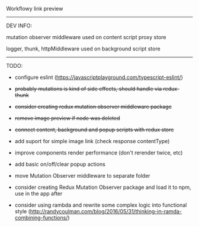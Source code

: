 Workflowy link preview

---

DEV INFO:

mutation observer middleware used on content script proxy store

logger, thunk, httpMiddleware used on background script store

---

TODO:

- configure eslint (https://javascriptplayground.com/typescript-eslint/)

- ~~probably mutations is kind of side effects, should handle via redux-thunk~~

- ~~consider creating redux mutation observer middleware package~~

- ~~remove image preview if node was deleted~~

- ~~connect content, background and popup scripts with redux store~~

- add suport for simple image link (check response contentType)

- improve components render performance (don't rerender twice, etc)

- add basic on/off/clear popup actions

- move Mutation Observer middleware to separate folder

- consider creating Redux Mutation Observer package and load it to npm, use in the app after

- consider using rambda and rewrite some complex logic into functional style (http://randycoulman.com/blog/2016/05/31/thinking-in-ramda-combining-functions/)